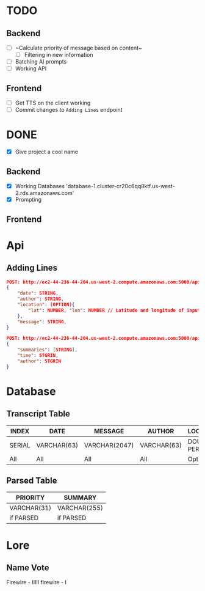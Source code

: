 # TODO
## Backend
- [ ] ~Calculate priority of message based on content~
    - [ ] Filtering in new information
- [ ] Batching AI prompts
- [ ] Working API

## Frontend
- [ ] Get TTS on the client working 
- [ ] Commit changes to `Adding Lines` endpoint

# DONE
- [X] Give project a cool name

## Backend
- [X] Working Databases 'database-1.cluster-cr20c6qq8ktf.us-west-2.rds.amazonaws.com'
- [X] Prompting

## Frontend

# Api
## Adding Lines
```json
POST: http://ec2-44-236-44-204.us-west-2.compute.amazonaws.com:5000/api/v1/transcript
{
    "date": STRING,
    "author": STRING,
    "location": (OPTION){
        "lat": NUMBER, "lon": NUMBER // Latitude and longitude of input
    },
    "message": STRING,
}
```

```json
POST: http://ec2-44-236-44-204.us-west-2.compute.amazonaws.com:5000/api/v1/summary?author=name
{
    "summaries": [STRING],
    "time": STGRIN,
    "author": STGRIN
}
```

# Database
## Transcript Table
| INDEX  | DATE        | MESSAGE       | AUTHOR      | LOCATIONX        | LOCATIONY         | 
| ------ | ----------- | ------------- | ----------- | ---------------- | ----------------- | 
| SERIAL | VARCHAR(63) | VARCHAR(2047) | VARCHAR(63) | DOUBLE PERCISION | DOUBLE PERCISION  | 
| All    | All         | All           | All         | Optional         | Optional          | 

## Parsed Table
| PRIORITY    | SUMMARY      |
| ----------- | ------------ |
| VARCHAR(31) | VARCHAR(255) |
| if PARSED   | if PARSED    |

# Lore
## Name Vote
Firewire - IIIII
firewire - I
